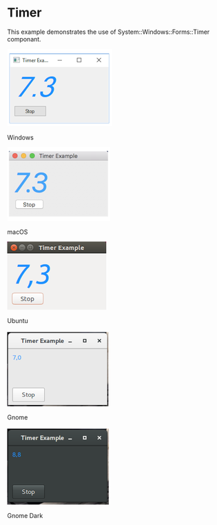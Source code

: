 # Timer

This example demonstrates the use of System::Windows::Forms::Timer componant.

![GitHub Logo](../../../docs/Pictures/Examples/Forms/TimerFormW.png)

Windows

![GitHub Logo](../../../docs/Pictures/Examples/Forms/TimerFormM.png)

macOS

![GitHub Logo](../../../docs/Pictures/Examples/Forms/TimerFormU.png)

Ubuntu

![GitHub Logo](../../../docs/Pictures/Examples/Forms/TimerFormG.png)

Gnome

![GitHub Logo](../../../docs/Pictures/Examples/Forms/TimerFormGD.png)

Gnome Dark
